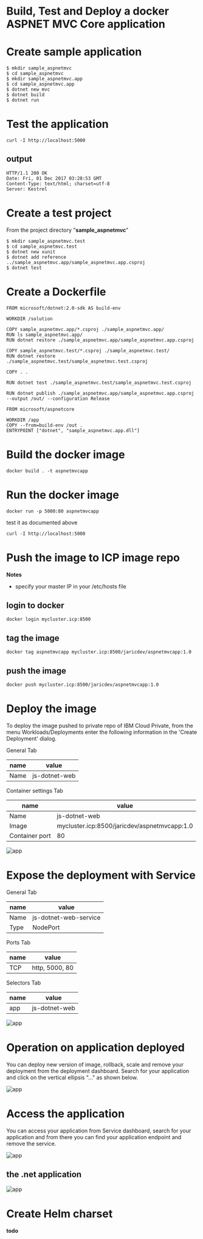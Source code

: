 # Build, Test and Deploy a docker ASPNET MVC Core application

# Create sample application

```
$ mkdir sample_aspnetmvc
$ cd sample_aspnetmvc
$ mkdir sample_aspnetmvc.app
$ cd sample_aspnetmvc.app
$ dotnet new mvc
$ dotnet build
$ dotnet run
```

# Test the application

```
curl -I http://localhost:5000
```
## output
```
HTTP/1.1 200 OK
Date: Fri, 01 Dec 2017 03:28:53 GMT
Content-Type: text/html; charset=utf-8
Server: Kestrel
```

# Create a test project
From the project directory "**sample_aspnetmvc**"

```
$ mkdir sample_aspnetmvc.test
$ cd sample_aspnetmvc.test
$ dotnet new xunit
$ dotnet add reference ../sample_aspnetmvc.app/sample_aspnetmvc.app.csproj
$ dotnet test
```

# Create a Dockerfile

```
FROM microsoft/dotnet:2.0-sdk AS build-env

WORKDIR /solution

COPY sample_aspnetmvc.app/*.csproj ./sample_aspnetmvc.app/
RUN ls sample_aspnetmvc.app/
RUN dotnet restore ./sample_aspnetmvc.app/sample_aspnetmvc.app.csproj

COPY sample_aspnetmvc.test/*.csproj ./sample_aspnetmvc.test/
RUN dotnet restore ./sample_aspnetmvc.test/sample_aspnetmvc.test.csproj

COPY . .

RUN dotnet test ./sample_aspnetmvc.test/sample_aspnetmvc.test.csproj

RUN dotnet publish ./sample_aspnetmvc.app/sample_aspnetmvc.app.csproj --output /out/ --configuration Release

FROM microsoft/aspnetcore

WORKDIR /app
COPY --from=build-env /out .
ENTRYPOINT ["dotnet", "sample_aspnetmvc.app.dll"]
```

# Build the docker image

```
docker build . -t aspnetmvcapp
```

# Run the docker image
```
docker run -p 5000:80 aspnetmvcapp
```

test it as documented above
```
curl -I http://localhost:5000
```

# Push the image to ICP image repo
**Notes**
- specify your master IP in your /etc/hosts file

## login to docker
```
docker login mycluster.icp:8500
```

## tag the image
```
docker tag aspnetmvcapp mycluster.icp:8500/jaricdev/aspnetmvcapp:1.0
```

## push the image
```
docker push mycluster.icp:8500/jaricdev/aspnetmvcapp:1.0
```

# Deploy the image
To deploy the image pushed to private repo of IBM Cloud Private, from the menu Workloads/Deployments enter the following information in the 'Create Deployment' dialog.

General Tab

name | value
-----| -----
Name | js-dotnet-web

Container settings Tab

name | value
-----| -----
Name | js-dotnet-web
Image | mycluster.icp:8500/jaricdev/aspnetmvcapp:1.0
Container port | 80

![app](https://github.com/ibmcloudprivate2/dotnet/images/deployment.png)

# Expose the deployment with Service

General Tab

name | value
-----| -----
Name | js-dotnet-web-service
Type | NodePort

Ports Tab

name | value
-----| -----
TCP | http, 5000, 80

Selectors Tab

name | value
-----| -----
app | js-dotnet-web

![app](https://github.com/ibmcloudprivate2/dotnet/images/service.png)

# Operation on application deployed
You can deploy new version of image, rollback, scale and remove your deployment from the deployment dashboard. Search for your application and click on the vertical ellipsis "..." as shown below.

![app](https://github.com/ibmcloudprivate2/dotnet/images/deployment-ops.png)

# Access the application
You can access your application from Service dashboard, search for your application and from there you can find your application endpoint and remove the service.

![app](https://github.com/ibmcloudprivate2/dotnet/images/service-ops.png)

## the .net application
![app](https://github.com/ibmcloudprivate2/dotnet/images/app.png)

# Create Helm charset
**todo**

